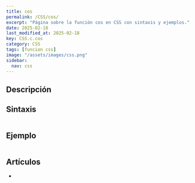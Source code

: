 ```yaml
---
title: cos
permalink: /CSS/cos/
excerpt: "Página sobre la función cos en CSS con sintaxis y ejemplos."
date: 2025-02-18
last_modified_at: 2025-02-18
key: CSS.c.cos
category: CSS
tags: [funcion css]
image: "/assets/images/css.png"
sidebar:
  nav: css
---
```


## Descripción


## Sintaxis


```css

```


## Ejemplo


```css

```


## Artículos

- 
